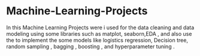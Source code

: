 # Machine-Learning-Projects
In this Machine Learning Projects were i used for the data cleaning and data modeling using some libraries such as matplot, seaborn,EDA , and also use the to implement the some models like logistics regression, Decision tree, random sampling , bagging , boosting , and hyperparameter tuning .
